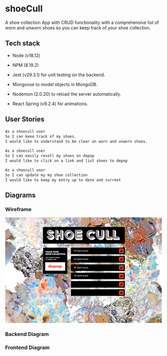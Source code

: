 # shoeCull

A shoe collection App with CRUD functionality with a comprehensive list of worn and unworn shoes so you can keep track of your shoe collection.

## Tech stack

* Node (v18.12)
* NPM (8.19.2)
* Jest (v29.3.1) for unit testing on the backend.

* Mongoose to model objects in MongoDB.
* Nodemon (2.0.20) to reload the server automatically.
* React Spring (v9.2.4) for animations.

## User Stories
```
As a shoecull user
So I can keeo track of my shoes.
I would like to understand to be clear on worn and unworn shoes.
```

```
As a shoecull user
So I can easily resell my shoes on depop
I would like to click on a link and list shoes to depop 
```

```
As a shoecull user
So I can update my my shoe collection
I would like to keep my entry up to date and current 
```

## Diagrams

### Wireframe
<img src='frontend/src/images/wireframe.png'/>

### Backend Diagram

### Frontend Diagram